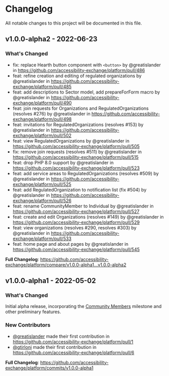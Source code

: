 # Changelog

All notable changes to this project will be documented in this file.

## v1.0.0-alpha2 - 2022-06-23

### What's Changed

* fix: replace Hearth button component with `<button>` by @greatislander in https://github.com/accessibility-exchange/platform/pull/486
* feat: refine creation and editing of regulated organizations by @greatislander in https://github.com/accessibility-exchange/platform/pull/485
* feat: add descriptions to Sector model, add prepareForForm macro by @greatislander in https://github.com/accessibility-exchange/platform/pull/490
* feat: join requests for Organizations and RegulatedOrganizations (resolves #276) by @greatislander in https://github.com/accessibility-exchange/platform/pull/498
* feat: invitations for RegulatedOrganizations (resolves #153) by @greatislander in https://github.com/accessibility-exchange/platform/pull/502
* feat: view RegulatedOrganizations by @greatislander in https://github.com/accessibility-exchange/platform/pull/505
* fix: remove join requests (resolves #511) by @greatislander in https://github.com/accessibility-exchange/platform/pull/515
* feat: drop PHP 8.0 support by @greatislander in https://github.com/accessibility-exchange/platform/pull/523
* feat: add service areas to RegulatedOrganizations (resolves #509) by @greatislander in https://github.com/accessibility-exchange/platform/pull/525
* feat: add RegulatedOrganization to notification list (fix #504) by @greatislander in https://github.com/accessibility-exchange/platform/pull/526
* feat: rename CommunityMember to Individual by @greatislander in https://github.com/accessibility-exchange/platform/pull/527
* feat: create and edit Organizations (resolves #149) by @greatislander in https://github.com/accessibility-exchange/platform/pull/529
* feat: view organizations (resolves #290, resolves #303) by @greatislander in https://github.com/accessibility-exchange/platform/pull/533
* feat: home page and about pages by @greatislander in https://github.com/accessibility-exchange/platform/pull/545

**Full Changelog**: https://github.com/accessibility-exchange/platform/compare/v1.0.0-alpha1...v1.0.0-alpha2

## v1.0.0-alpha1 - 2022-05-02

### What's Changed

Initial alpha release, incorporating the [Community Members](https://github.com/accessibility-exchange/platform/milestone/2) milestone and other preliminary features.

### New Contributors

* [@greatislander](https://github.com/greatislander) made their first contribution in https://github.com/accessibility-exchange/platform/pull/1
* [@gtirloni](https://github.com/gtirloni) made their first contribution in https://github.com/accessibility-exchange/platform/pull/6

**Full Changelog**: https://github.com/accessibility-exchange/platform/commits/v1.0.0-alpha1
